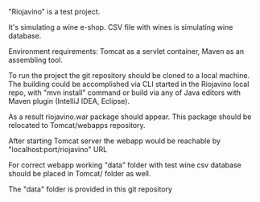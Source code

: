 "Riojavino" is a test project.

It's simulating a wine e-shop. CSV file with wines is simulating wine database.

Environment requirements: Tomcat as a servlet container, Maven as an assembling tool.

To run the project the git repository should be cloned to a local machine. The building could be accomplished via CLI started in the Riojavino local repo, with "mvn install" command or build via any of Java editors with Maven plugin (IntelliJ IDEA, Eclipse). 

As a result riojavino.war package should appear. This package should be relocated to Tomcat/webapps repository.

After starting Tomcat server the webapp would be reachable by "localhost:port/riojavino" URL

For correct webapp working "data" folder with test wine csv database should be placed in Tomcat/ folder as well.

The "data" folder is provided in this git repository